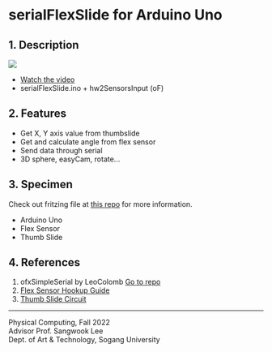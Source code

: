 # serialFlexSlide for Arduino Uno
## 1. Description
![](https://videoapi-muybridge.vimeocdn.com/animated-thumbnails/image/9baf631f-c1f0-4538-b291-117123a898c9.gif?ClientID=vimeo-core-prod&Date=1671911062&Signature=503224db1f1a6ef92446b7b61264eaff89af8678)
- [Watch the video](https://vimeo.com/756247208)
- serialFlexSlide.ino + hw2SensorsInput (oF)
## 2. Features
- Get X, Y axis value from thumbslide
- Get and calculate angle from flex sensor
- Send data through serial
- 3D sphere, easyCam, rotate...
## 3. Specimen
Check out fritzing file at [this repo](https://github.com/chanulee/led-show) for more information.
- Arduino Uno
- Flex Sensor
- Thumb Slide
## 4. References
1. ofxSimpleSerial by LeoColomb [Go to repo](https://github.com/LeoColomb/ofxSimpleSerial)
2. [Flex Sensor Hookup Guide](https://learn.sparkfun.com/tutorials/flex-sensor-hookup-guide?_ga=2.241700674.1502922294.1671452785-154993728.1671452785)
3. [Thumb Slide Circuit](https://www.sparkfun.com/products/9426)
---
Physical Computing, Fall 2022     
Advisor Prof. Sangwook Lee  
Dept. of Art & Technology, Sogang University
